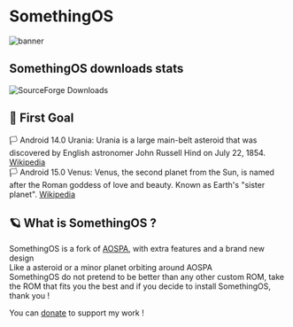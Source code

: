 # SomethingOS

![banner](https://raw.githubusercontent.com/SomethingOS/.github/main/illustrations/15.0/default.png)


## SomethingOS downloads stats
![SourceForge Downloads](https://img.shields.io/sourceforge/dt/somethingos)

## 🚀 First Goal
🏳️ Android 14.0 Urania: Urania is a large main-belt asteroid that was discovered by English astronomer John Russell Hind on July 22, 1854. [Wikipedia](https://en.wikipedia.org/wiki/30_Urania)\
🏳️ Android 15.0 Venus: Venus, the second planet from the Sun, is named after the Roman goddess of love and beauty. Known as Earth's "sister planet". [Wikipedia](https://en.wikipedia.org/wiki/Venus)

## 🪐 What is SomethingOS ?
SomethingOS is a fork of [AOSPA](https://github.com/aospa), with extra features and a brand new design \
Like a asteroid or a minor planet orbiting around AOSPA \
SomethingOS do not pretend to be better than any other custom ROM, take the ROM that fits you the best and if you decide to install SomethingOS, thank you !

You can [donate](https://www.somethingos.com/paypal) to support my work !
